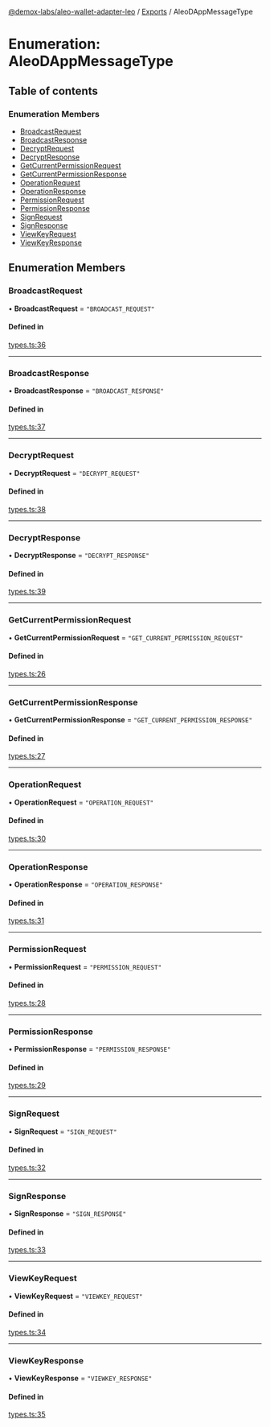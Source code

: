 [@demox-labs/aleo-wallet-adapter-leo](../README.md) / [Exports](../modules.md) / AleoDAppMessageType

# Enumeration: AleoDAppMessageType

## Table of contents

### Enumeration Members

- [BroadcastRequest](AleoDAppMessageType.md#broadcastrequest)
- [BroadcastResponse](AleoDAppMessageType.md#broadcastresponse)
- [DecryptRequest](AleoDAppMessageType.md#decryptrequest)
- [DecryptResponse](AleoDAppMessageType.md#decryptresponse)
- [GetCurrentPermissionRequest](AleoDAppMessageType.md#getcurrentpermissionrequest)
- [GetCurrentPermissionResponse](AleoDAppMessageType.md#getcurrentpermissionresponse)
- [OperationRequest](AleoDAppMessageType.md#operationrequest)
- [OperationResponse](AleoDAppMessageType.md#operationresponse)
- [PermissionRequest](AleoDAppMessageType.md#permissionrequest)
- [PermissionResponse](AleoDAppMessageType.md#permissionresponse)
- [SignRequest](AleoDAppMessageType.md#signrequest)
- [SignResponse](AleoDAppMessageType.md#signresponse)
- [ViewKeyRequest](AleoDAppMessageType.md#viewkeyrequest)
- [ViewKeyResponse](AleoDAppMessageType.md#viewkeyresponse)

## Enumeration Members

### BroadcastRequest

• **BroadcastRequest** = ``"BROADCAST_REQUEST"``

#### Defined in

[types.ts:36](https://github.com/demox-labs/aleo-wallet-adapter/blob/77a8a54/packages/wallets/leo/types.ts#L36)

___

### BroadcastResponse

• **BroadcastResponse** = ``"BROADCAST_RESPONSE"``

#### Defined in

[types.ts:37](https://github.com/demox-labs/aleo-wallet-adapter/blob/77a8a54/packages/wallets/leo/types.ts#L37)

___

### DecryptRequest

• **DecryptRequest** = ``"DECRYPT_REQUEST"``

#### Defined in

[types.ts:38](https://github.com/demox-labs/aleo-wallet-adapter/blob/77a8a54/packages/wallets/leo/types.ts#L38)

___

### DecryptResponse

• **DecryptResponse** = ``"DECRYPT_RESPONSE"``

#### Defined in

[types.ts:39](https://github.com/demox-labs/aleo-wallet-adapter/blob/77a8a54/packages/wallets/leo/types.ts#L39)

___

### GetCurrentPermissionRequest

• **GetCurrentPermissionRequest** = ``"GET_CURRENT_PERMISSION_REQUEST"``

#### Defined in

[types.ts:26](https://github.com/demox-labs/aleo-wallet-adapter/blob/77a8a54/packages/wallets/leo/types.ts#L26)

___

### GetCurrentPermissionResponse

• **GetCurrentPermissionResponse** = ``"GET_CURRENT_PERMISSION_RESPONSE"``

#### Defined in

[types.ts:27](https://github.com/demox-labs/aleo-wallet-adapter/blob/77a8a54/packages/wallets/leo/types.ts#L27)

___

### OperationRequest

• **OperationRequest** = ``"OPERATION_REQUEST"``

#### Defined in

[types.ts:30](https://github.com/demox-labs/aleo-wallet-adapter/blob/77a8a54/packages/wallets/leo/types.ts#L30)

___

### OperationResponse

• **OperationResponse** = ``"OPERATION_RESPONSE"``

#### Defined in

[types.ts:31](https://github.com/demox-labs/aleo-wallet-adapter/blob/77a8a54/packages/wallets/leo/types.ts#L31)

___

### PermissionRequest

• **PermissionRequest** = ``"PERMISSION_REQUEST"``

#### Defined in

[types.ts:28](https://github.com/demox-labs/aleo-wallet-adapter/blob/77a8a54/packages/wallets/leo/types.ts#L28)

___

### PermissionResponse

• **PermissionResponse** = ``"PERMISSION_RESPONSE"``

#### Defined in

[types.ts:29](https://github.com/demox-labs/aleo-wallet-adapter/blob/77a8a54/packages/wallets/leo/types.ts#L29)

___

### SignRequest

• **SignRequest** = ``"SIGN_REQUEST"``

#### Defined in

[types.ts:32](https://github.com/demox-labs/aleo-wallet-adapter/blob/77a8a54/packages/wallets/leo/types.ts#L32)

___

### SignResponse

• **SignResponse** = ``"SIGN_RESPONSE"``

#### Defined in

[types.ts:33](https://github.com/demox-labs/aleo-wallet-adapter/blob/77a8a54/packages/wallets/leo/types.ts#L33)

___

### ViewKeyRequest

• **ViewKeyRequest** = ``"VIEWKEY_REQUEST"``

#### Defined in

[types.ts:34](https://github.com/demox-labs/aleo-wallet-adapter/blob/77a8a54/packages/wallets/leo/types.ts#L34)

___

### ViewKeyResponse

• **ViewKeyResponse** = ``"VIEWKEY_RESPONSE"``

#### Defined in

[types.ts:35](https://github.com/demox-labs/aleo-wallet-adapter/blob/77a8a54/packages/wallets/leo/types.ts#L35)
